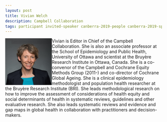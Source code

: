 ```yaml
---
layout: post
title: Vivian Welch
description: Campbell Collaboration
tags: participant invited-speaker canberra-2019-people canberra-2019-speaker
---
```

<img align="left" width="150" height="150" src="/assets/people/Welch_Vivian.jpg" alt="Vivian Welch"/> Vivian is Editor in Chief of the Campbell Collaboration. She is also an associate professor at the School of Epidemiology and Public Health, University of Ottawa and scientist at the Bruyère Research Institute in Ottawa, Canada. She is a co-convenor of the Campbell and Cochrane Equity Methods Group (2011-) and co-director of Cochrane Global Ageing. She is a clinical epidemiology methodologist and population health researcher at the Bruyère Research Institute (BRI). She leads methodological research on how to improve the assessment of considerations of health equity and social determinants of health in systematic reviews, guidelines and other evaluative research.  She also leads systematic reviews and evidence and gap maps in global health in collaboration with practitioners and decision-makers.  

<a href="https://bruyere.uniweb.network/members/51/profile" title="Homepage" target="_blank" rel="noopener">
  <i class="fa fa-home fa-2x" style="color:#4FB3A9"></i>
</a>&nbsp;
<a href="https://twitter.com/vawelch" title="Twitter" target="_blank"
rel="noopener">
  <i class="fa fa-twitter fa-2x" style="color:#4FB3A9"></i>
</a>